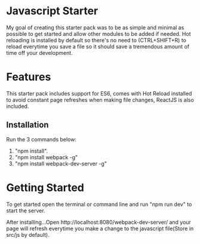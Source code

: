 # Javascript Starter

My goal of creating this starter pack was to be as simple and minimal as possible to get started and allow other modules to be added if needed. Hot reloading is installed by default so there's no need to (CTRL+SHIFT+R) to reload everytime you save a file so it should save a tremendous amount of time off your development.

# Features

This starter pack includes support for ES6, comes with Hot Reload installed to avoid constant page refreshes when making file changes, ReactJS is also included.

## Installation

Run the 3 commands below:

1. "npm install".
2. "npm install webpack -g" 
3. "npm install webpack-dev-server -g"

# Getting Started

To get started open the terminal or command line and run "npm run dev" to start the server. 

After installing...Open http://localhost:8080/webpack-dev-server/ and your page will refresh everytime you make a change to the javascript file(Store in src/js by default). 

